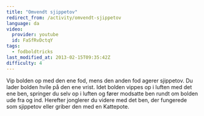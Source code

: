 ```yaml
---
title: "Omvendt sjippetov"
redirect_from: /activity/omvendt-sjippetov
language: da
video:
  provider: youtube
  id: FaSfRvDctqY
tags:
  - fodboldtricks
last_modified_at: 2013-02-15T09:35:42Z
difficulty: 4
---
```


Vip bolden op med den ene fod, mens den anden fod agerer sjippetov. Du
lader bolden hvile på den ene vrist. Idet bolden vippes op i luften med det
ene ben, springer du selv op i luften og fører modsatte ben rundt om bolden
ude fra og ind. Herefter jonglerer du videre med det ben, der fungerede som
sjippetov eller griber den med en Kattepote.
